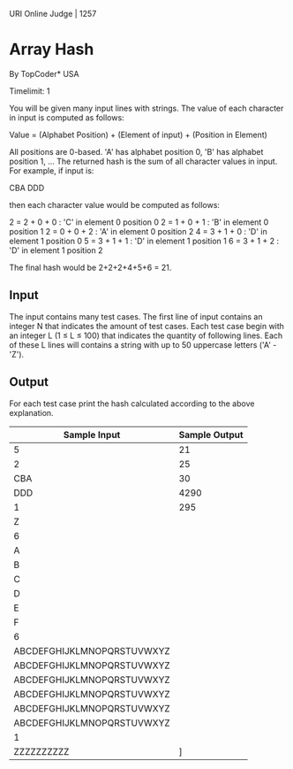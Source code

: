 URI Online Judge | 1257

# Array Hash

By TopCoder*  USA

Timelimit: 1

You will be given many input lines with strings. The value of each character in input is computed as follows:

Value = (Alphabet Position) + (Element of input) + (Position in Element)

All positions are 0-based. 'A' has alphabet position 0, 'B' has alphabet position 1, ... The returned hash is the sum of all character values in input. For example, if input is:

CBA
DDD

then each character value would be computed as follows:

2 = 2 + 0 + 0 : 'C' in element 0 position 0
2 = 1 + 0 + 1 : 'B' in element 0 position 1
2 = 0 + 0 + 2 : 'A' in element 0 position 2
4 = 3 + 1 + 0 : 'D' in element 1 position 0
5 = 3 + 1 + 1 : 'D' in element 1 position 1
6 = 3 + 1 + 2 : 'D' in element 1 position 2

The final hash would be 2+2+2+4+5+6 = 21.

## Input

The input contains many test cases. The first line of input contains an integer N that indicates the amount of test cases. Each test case begin with an integer L (1 ≤ L ≤ 100) that indicates the quantity of following lines. Each of these L lines will contains a string with up to 50 uppercase letters ('A' - 'Z').

## Output

For each test case print the hash calculated according to the above explanation.

Sample Input|	Sample Output
|-|-|
5|21
2|25
CBA|30
DDD|4290
1|295
Z|
6|
A|
B|
C|
D|
E|
F|
6|
ABCDEFGHIJKLMNOPQRSTUVWXYZ|
ABCDEFGHIJKLMNOPQRSTUVWXYZ|
ABCDEFGHIJKLMNOPQRSTUVWXYZ|
ABCDEFGHIJKLMNOPQRSTUVWXYZ|
ABCDEFGHIJKLMNOPQRSTUVWXYZ|
ABCDEFGHIJKLMNOPQRSTUVWXYZ|
1|
ZZZZZZZZZZ|]